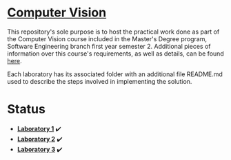 # [Computer Vision](https://profs.info.uaic.ro/~acf/tj/Fisa%20disciplinei%20-%20Tehnologii%20Java%20%28en%29.pdf)

This repository's sole purpose is to host the practical work done as part of the Computer Vision course included in the Master's Degree program, Software Engineering branch first year semester 2. Additional pieces of information over this course's requirements, as well as details, can be found [here](https://people.ee.ethz.ch/~timofter/CV2022/).

Each laboratory has its associated folder with an additional file README.md used to describe the steps involved in implementing the solution.

# Status

 - **[Laboratory 1](https://github.com/IonitaCatalin/ComputerVision/tree/master/Labs1)** ✔️
 - **[Laboratory 2](https://github.com/IonitaCatalin/ComputerVision/tree/master/Labs2)** ✔️ 
 - **[Laboratory 3](https://github.com/IonitaCatalin/ComputerVision/tree/master/Labs3)** ✔️
